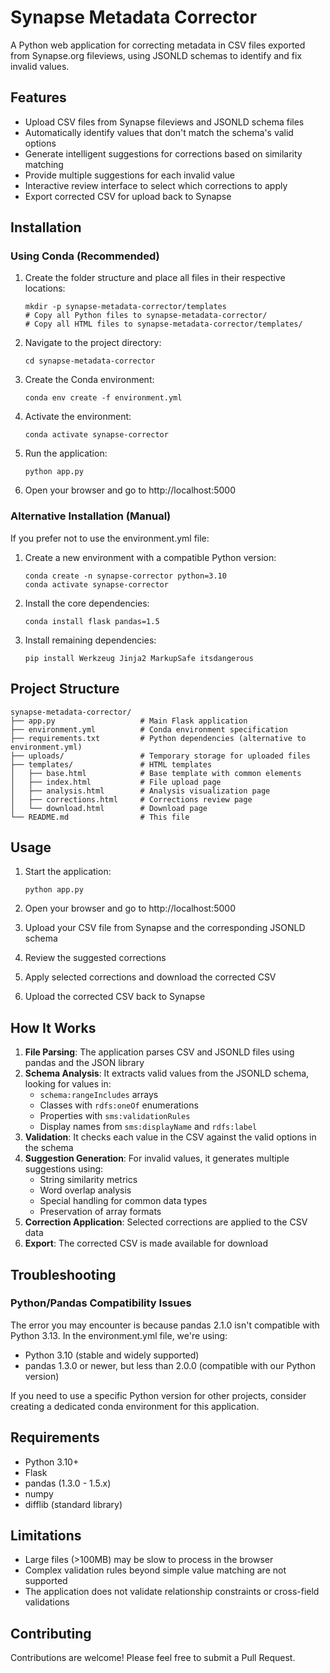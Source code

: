 # Synapse Metadata Corrector

A Python web application for correcting metadata in CSV files exported from Synapse.org fileviews, using JSONLD schemas to identify and fix invalid values.

## Features

- Upload CSV files from Synapse fileviews and JSONLD schema files
- Automatically identify values that don't match the schema's valid options
- Generate intelligent suggestions for corrections based on similarity matching
- Provide multiple suggestions for each invalid value
- Interactive review interface to select which corrections to apply
- Export corrected CSV for upload back to Synapse

## Installation

### Using Conda (Recommended)

1. Create the folder structure and place all files in their respective locations:
   ```
   mkdir -p synapse-metadata-corrector/templates
   # Copy all Python files to synapse-metadata-corrector/
   # Copy all HTML files to synapse-metadata-corrector/templates/
   ```

2. Navigate to the project directory:
   ```
   cd synapse-metadata-corrector
   ```

3. Create the Conda environment:
   ```
   conda env create -f environment.yml
   ```

4. Activate the environment:
   ```
   conda activate synapse-corrector
   ```

5. Run the application:
   ```
   python app.py
   ```

6. Open your browser and go to http://localhost:5000

### Alternative Installation (Manual)

If you prefer not to use the environment.yml file:

1. Create a new environment with a compatible Python version:
   ```
   conda create -n synapse-corrector python=3.10
   conda activate synapse-corrector
   ```

2. Install the core dependencies:
   ```
   conda install flask pandas=1.5
   ```

3. Install remaining dependencies:
   ```
   pip install Werkzeug Jinja2 MarkupSafe itsdangerous
   ```

## Project Structure

```
synapse-metadata-corrector/
├── app.py                   # Main Flask application
├── environment.yml          # Conda environment specification
├── requirements.txt         # Python dependencies (alternative to environment.yml)
├── uploads/                 # Temporary storage for uploaded files
├── templates/               # HTML templates
│   ├── base.html            # Base template with common elements
│   ├── index.html           # File upload page
│   ├── analysis.html        # Analysis visualization page
│   ├── corrections.html     # Corrections review page
│   └── download.html        # Download page
└── README.md                # This file
```

## Usage

1. Start the application:
   ```
   python app.py
   ```

2. Open your browser and go to http://localhost:5000

3. Upload your CSV file from Synapse and the corresponding JSONLD schema

4. Review the suggested corrections

5. Apply selected corrections and download the corrected CSV

6. Upload the corrected CSV back to Synapse

## How It Works

1. **File Parsing**: The application parses CSV and JSONLD files using pandas and the JSON library
2. **Schema Analysis**: It extracts valid values from the JSONLD schema, looking for values in:
   - `schema:rangeIncludes` arrays
   - Classes with `rdfs:oneOf` enumerations
   - Properties with `sms:validationRules`
   - Display names from `sms:displayName` and `rdfs:label`
3. **Validation**: It checks each value in the CSV against the valid options in the schema
4. **Suggestion Generation**: For invalid values, it generates multiple suggestions using:
   - String similarity metrics
   - Word overlap analysis
   - Special handling for common data types
   - Preservation of array formats
5. **Correction Application**: Selected corrections are applied to the CSV data
6. **Export**: The corrected CSV is made available for download

## Troubleshooting

### Python/Pandas Compatibility Issues

The error you may encounter is because pandas 2.1.0 isn't compatible with Python 3.13. In the environment.yml file, we're using:
- Python 3.10 (stable and widely supported)
- pandas 1.3.0 or newer, but less than 2.0.0 (compatible with our Python version)

If you need to use a specific Python version for other projects, consider creating a dedicated conda environment for this application.

## Requirements

- Python 3.10+
- Flask
- pandas (1.3.0 - 1.5.x)
- numpy
- difflib (standard library)

## Limitations

- Large files (>100MB) may be slow to process in the browser
- Complex validation rules beyond simple value matching are not supported
- The application does not validate relationship constraints or cross-field validations

## Contributing

Contributions are welcome! Please feel free to submit a Pull Request.
